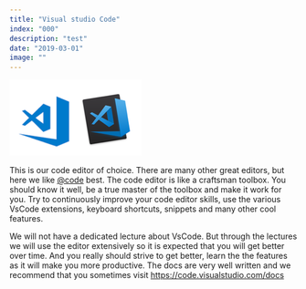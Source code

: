```yaml
---
title: "Visual studio Code"
index: "000"
description: "test"
date: "2019-03-01"
image: ""
---
```


![](vs-code4.png)

This is our code editor of choice. There are many other great editors, but here we like <a href="https://twitter.com/code" target="_blank">@code</a> best. The code editor is like a craftsman toolbox. You should know it well, be a true master of the toolbox and make it work for you. Try to continuously improve your code editor skills, use the various VsCode extensions, keyboard shortcuts, snippets and many other cool features.

We will not have a dedicated lecture about VsCode. But through the lectures we will use the editor extensively so it is expected that you will get better over time. And you really should strive to get better, learn the the features as it will make you more productive.
The docs are very well written and we recommend that you sometimes visit https://code.visualstudio.com/docs
